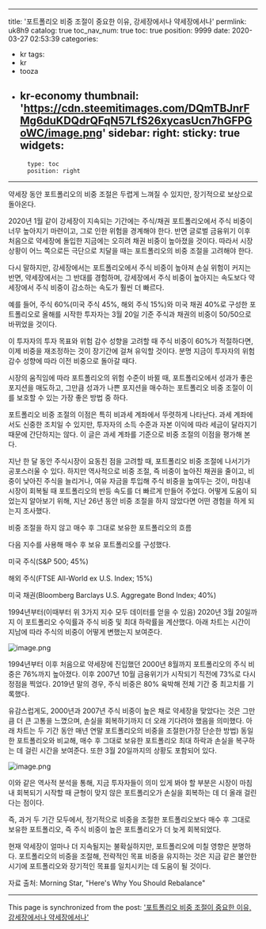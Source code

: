 
---
title: '포트폴리오 비중 조절이 중요한 이유, 강세장에서나 약세장에서나'
permlink: uk8h9
catalog: true
toc_nav_num: true
toc: true
position: 9999
date: 2020-03-27 02:53:39
categories:
- kr
tags:
- kr
- tooza
- kr-economy
thumbnail: 'https://cdn.steemitimages.com/DQmTBJnrFMg6duKDQdrQFqN57LfS26xycasUcn7hGFPGoWC/image.png'
sidebar:
    right:
        sticky: true
widgets:
    -
        type: toc
        position: right
---


약세장 동안 포트폴리오의 비중 조절은 두렵게 느껴질 수 있지만, 장기적으로 보상으로 돌아온다.


2020년 1월 같이 강세장이 지속되는 기간에는 주식/채권 포트폴리오에서 주식 비중이 너무 높아지기 마련이고, 그로 인한 위험을 경계해야 한다. 반면 글로벌 금융위기 이후 처음으로 약세장에 돌입한 지금에는 오히려 채권 비중이 높아졌을 것이다. 따라서 시장 상황이 어느 쪽으로든 극단으로 치달을 때는 포트폴리오의 비중 조절을 고려해야 한다.


다시 말하지만, 강세장에서는 포트폴리오에서 주식 비중이 높아져 손실 위험이 커지는 반면, 약세장에서는 그 반대를 경험하며, 강세장에서 주식 비중이 높아지는 속도보다 약세장에서 주식 비중이 감소하는 속도가 훨씬 더 빠르다.


예를 들어, 주식 60%(미국 주식 45%, 해외 주식 15%)와 미국 채권 40%로 구성한 포트폴리오로 올해를 시작한 투자자는 3월 20일 기준 주식과 채권의 비중이 50/50으로 바뀌었을 것이다.


이 투자자의 투자 목표와 위험 감수 성향을 고려할 때 주식 비중이 60%가 적절하다면, 이제 비중을 재조정하는 것이 장기간에 걸쳐 유익할 것이다. 분명 지금이 투자자의 위험 감수 성향에 따라 이전 비중으로 돌아갈 때다.


시장의 움직임에 따라 포트폴리오의 위험 수준이 바뀔 때, 포트폴리오에서 성과가 좋은 포지션을 매도하고, 그만큼 성과가 나쁜 포지션을 매수하는 포트폴리오 비중 조절이 이를 보호할 수 있는 가장 좋은 방법 중 하다.


포트폴리오 비중 조절의 이점은 특히 비과세 계좌에서 뚜렷하게 나타난다. 과세 계좌에서도 신중한 조치일 수 있지만, 투자자의 소득 수준과 자본 이익에 따라 세금이 달라지기 때문에 간단하지는 않다. 이 글은 과세 계좌를 기준으로 비중 조절의 이점을 평가해 본다.


지난 한 달 동안 주식시장이 요동친 점을 고려할 때, 포트폴리오 비중 조절에 나서기가 공포스러울 수 있다. 하지만 역사적으로 비중 조절, 즉 비중이 높아진 채권을 줄이고, 비중이 낮아진 주식을 늘리거나, 여유 자금을 투입해 주식 비중을 높여두는 것이, 마침내 시장이 회복될 때 포트폴리오의 반등 속도를 더 빠르게 만들어 주었다. 어떻게 도움이 되었는지 알아보기 위해, 지난 26년 동안 비중 조절을 하지 않았다면 어떤 경험을 하게 되는지 조사했다.


비중 조절을 하지 않고 매수 후 그대로 보유한 포트폴리오의 흐름


다음 지수를 사용해 매수 후 보유 포트폴리오를 구성했다.


미국 주식(S&P 500; 45%)

해외 주식(FTSE All-World ex U.S. Index; 15%)

미국 채권(Bloomberg Barclays U.S. Aggregate Bond Index; 40%)


1994년부터(이때부터 위 3가지 지수 모두 데이터를 얻을 수 있음) 2020년 3월 20일까지 이 포트폴리오 수익률과 주식 비중 및 최대 하락률을 계산했다. 아래 차트는 시간이 지남에 따라 주식의 비중이 어떻게 변했는지 보여준다.



![image.png](https://cdn.steemitimages.com/DQmTBJnrFMg6duKDQdrQFqN57LfS26xycasUcn7hGFPGoWC/image.png)



1994년부터 이후 처음으로 약세장에 진입했던 2000년 8월까지 포트폴리오의 주식 비중은 76%까지 높아졌다. 이후 2007년 10월 금융위기가 시작되기 직전에 73%로 다시 정점을 찍었다. 2019년 말의 경우, 주식 비중은 80% 육박해 전체 기간 중 최고치를 기록했다.


유감스럽게도, 2000년과 2007년 주식 비중이 높은 채로 약세장을 맞았다는 것은 그만큼 더 큰 고통을 느꼈으며, 손실을 회복하기까지 더 오래 기다려야 했음을 의미했다. 아래 차트는 두 기간 동안 매년 연말 포트폴리오의 비중을 조절한(가장 단순한 방법) 동일한 포트폴리오와 비교해, 매수 후 그대로 보유한 포트폴리오 최대 하락과 손실을 복구하는 데 걸린 시간을 보여준다. 또한 3월 20일까지의 상황도 포함되어 있다.



![image.png](https://cdn.steemitimages.com/DQmTMPimfNKP2iNFpsb3U66whrbFaAoq196r3ov2wmcSPVH/image.png)



이와 같은 역사적 분석을 통해, 지금 투자자들이 의미 있게 봐야 할 부분은 시장이 마침내 회복되기 시작할 때 균형이 맞지 않은 포트폴리오가 손실을 회복하는 데 더 올래 걸린다는 점이다.


즉, 과거 두 기간 모두에서, 정기적으로 비중을 조절한 포트폴리오보다 매수 후 그대로 보유한 포트폴리오, 즉 주식 비중이 높은 포트폴리오가 더 늦게 회복되었다.


현재 약세장이 얼마나 더 지속될지는 불확실하지만, 포트폴리오에 미칠 영향은 분명하다. 포트폴리오의 비중을 조절해, 전략적인 목표 비중을 유지하는 것은 지금 같은 불안한 시기에 포트폴리오와 장기적인 목표를 일치시키는 데 도움이 될 것이다.


자료 출처: Morning Star, "Here's Why You Should Rebalance"

- - -

This page is synchronized from the post: ['포트폴리오 비중 조절이 중요한 이유, 강세장에서나 약세장에서나'](https://steemit.com/@pius.pius/uk8h9)

